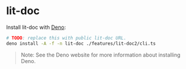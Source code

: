 # lit-doc

Install lit-doc with [Deno](https://deno.land/):

```sh
# TODO: replace this with public lit-doc URL.
deno install -A -f -n lit-doc ./features/lit-doc2/cli.ts
```

> Note: See the Deno website for more information about installing Deno.
